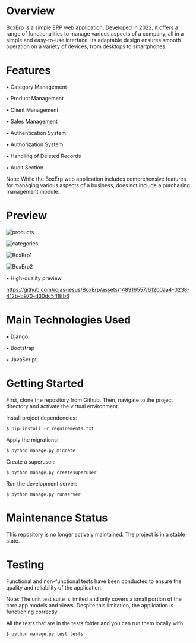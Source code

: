 # Overview

BoxErp is a simple ERP web application. Developed in 2022, it offers a range of functionalities to manage various aspects of a company, all in a simple and easy-to-use interface. Its adaptable design ensures smooth operation on a variety of devices, from desktops to smartphones.

# Features

• Category Management

• Product Management

• Client Management

• Sales Management

• Authentication System

• Authorization System

• Handling of Deleted Records

• Audit Section

Note: While the BoxErp web application includes comprehensive features for managing various aspects of a business, does not include a purchasing management module. 

# Preview 

![products](https://github.com/rojas-jesus/BoxErp/assets/148916557/c1066088-b040-4189-938e-3e527c444f36)

![categories](https://github.com/rojas-jesus/BoxErp/assets/148916557/7600697f-f74b-42a9-8721-49ec3f2e435b)


![BoxErp1](https://github.com/rojas-jesus/BoxErp/assets/148916557/056fc252-a480-45c2-a963-c420e9ae24db)

![BoxErp2](https://github.com/rojas-jesus/BoxErp/assets/148916557/e360ea70-2a22-40e4-a3c4-5e07d57e4de7)

• High-quality preview

https://github.com/rojas-jesus/BoxErp/assets/148916557/612b0aa4-0238-412b-b970-d30dc5ff8fb6




# Main Technologies Used

• Django

• Bootstrap

• JavaScript

# Getting Started
First, clone the repository from Github. Then, navigate to the project directory and activate the virtual environment.
    
Install project dependencies:

    $ pip install -r requirements.txt
    
Apply the migrations:

    $ python manage.py migrate

Create a superuser:

    $ python manage.py createsuperuser

Run the development server:

    $ python manage.py runserver

# Maintenance Status

This repository is no longer actively maintained. The project is in a stable state.

# Testing

Functional and non-functional tests have been conducted to ensure the quality and reliability of the application.

Note: The unit test suite is limited and only covers a small portion of the core app models and views. Despite this limitation, the application is functioning correctly.

All the tests that are in the tests folder and you can run them locally with:

    $ python manage.py test tests
